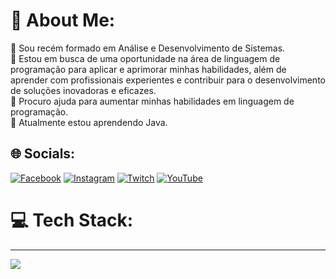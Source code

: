# 💫 About Me:
🔭 Sou  recém formado em Análise e Desenvolvimento de Sistemas.<br>👯 Estou em busca de uma oportunidade na área de linguagem de programação para aplicar e aprimorar minhas habilidades, além de aprender com profissionais experientes e contribuir para o desenvolvimento de soluções inovadoras e eficazes. <br>🤝 Procuro ajuda para aumentar minhas habilidades em linguagem de programação.<br>🌱 Atualmente estou aprendendo Java.<br>


## 🌐 Socials:
[![Facebook](https://img.shields.io/badge/Facebook-%231877F2.svg?logo=Facebook&logoColor=white)](https://www.facebook.com/erikwil.santos) [![Instagram](https://img.shields.io/badge/Instagram-%23E4405F.svg?logo=Instagram&logoColor=white)](https://instagram.com/erikwil.santos) [![Twitch](https://img.shields.io/badge/Twitch-%239146FF.svg?logo=Twitch&logoColor=white)](https://twitch.tv/wildewilson) [![YouTube](https://img.shields.io/badge/YouTube-%23FF0000.svg?logo=YouTube&logoColor=white)](https://youtube.com/@srzefirus) 

# 💻 Tech Stack:


---
[![](https://visitcount.itsvg.in/api?id=wildewilson&icon=0&color=0)](https://visitcount.itsvg.in)

<!-- Proudly created with GPRM ( https://gprm.itsvg.in ) -->
